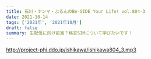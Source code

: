 ```yaml
---
title: 石川・ホンマ・ぶるんのBe-SIDE Your Life! vol.804-3
date: 2021-10-14
tags: ['2021年', '2021年10月']
draft: false
summary: 生配信に向け前進？格安SIMについて学びたいです！
---
```


http://project-phi.ddo.jp/ishikawa/ishikawa804_3.mp3
